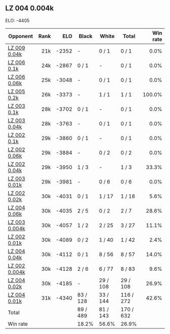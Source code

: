 ## LZ 004 0.004k ##

ELO: -4405

Opponent | Rank | ELO | Black | White | Total | Win rate
---------|-----:|----:|-------|-------|-------|-------:
[LZ 009 0.04k](LZ%20009%200.04k.md) | 21k | -2352 | - | 0 / 1 | 0 / 1 | 0.0%
[LZ 006 0.1k](LZ%20006%200.1k.md) | 24k | -2867 | 0 / 1 | - | 0 / 1 | 0.0%
[LZ 006 0.06k](LZ%20006%200.06k.md) | 25k | -3048 | - | 0 / 1 | 0 / 1 | 0.0%
[LZ 005 0.2k](LZ%20005%200.2k.md) | 26k | -3373 | - | 1 / 1 | 1 / 1 | 100.0%
[LZ 003 0.1k](LZ%20003%200.1k.md) | 28k | -3702 | 0 / 1 | - | 0 / 1 | 0.0%
[LZ 003 0.04k](LZ%20003%200.04k.md) | 28k | -3763 | - | 0 / 1 | 0 / 1 | 0.0%
[LZ 002 0.1k](LZ%20002%200.1k.md) | 29k | -3860 | 0 / 1 | - | 0 / 1 | 0.0%
[LZ 002 0.06k](LZ%20002%200.06k.md) | 29k | -3884 | - | 0 / 2 | 0 / 2 | 0.0%
[LZ 002 0.04k](LZ%20002%200.04k.md) | 29k | -3950 | 1 / 3 | - | 1 / 3 | 33.3%
[LZ 003 0.01k](LZ%20003%200.01k.md) | 29k | -3981 | - | 0 / 6 | 0 / 6 | 0.0%
[LZ 002 0.02k](LZ%20002%200.02k.md) | 30k | -4031 | 0 / 1 | 1 / 17 | 1 / 18 | 5.6%
[LZ 004 0.06k](LZ%20004%200.06k.md) | 30k | -4035 | 2 / 5 | 0 / 2 | 2 / 7 | 28.6%
[LZ 003 0.004k](LZ%20003%200.004k.md) | 30k | -4057 | 1 / 2 | 2 / 25 | 3 / 27 | 11.1%
[LZ 002 0.01k](LZ%20002%200.01k.md) | 30k | -4089 | 0 / 2 | 1 / 40 | 1 / 42 | 2.4%
[LZ 004 0.04k](LZ%20004%200.04k.md) | 30k | -4112 | 0 / 1 | 8 / 56 | 8 / 57 | 14.0%
[LZ 002 0.004k](LZ%20002%200.004k.md) | 30k | -4128 | 2 / 6 | 6 / 77 | 8 / 83 | 9.6%
[LZ 004 0.02k](LZ%20004%200.02k.md) | 30k | -4185 | - | 29 / 108 | 29 / 108 | 26.9%
[LZ 004 0.01k](LZ%20004%200.01k.md) | 31k | -4340 | 83 / 128 | 33 / 144 | 116 / 272 | 42.6%
Total | | | 89 / 489 | 81 / 143 | 170 / 632 | 
Win rate| | | 18.2% | 56.6% | 26.9% | 
